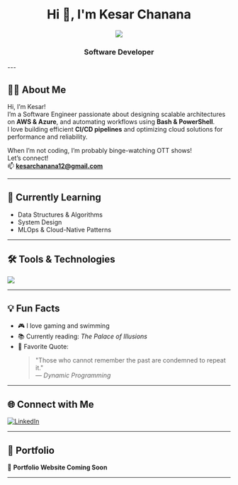 <h1 align="center">Hi 👋, I'm Kesar Chanana</h1>

<p align="center">
  <img src="https://readme-typing-svg.demolab.com?font=Fira+Code&size=24&pause=1000&center=true&vCenter=true&width=435&lines=Software+Engineer;AWS+%7C+Azure+%7C+CI%2FCD;Welcome+to+my+GitHub!">
</p>

<h3 align="center">Software Developer</h3>
---

## 👨‍💻 About Me

Hi, I’m Kesar!  
I’m a Software Engineer passionate about designing scalable architectures on **AWS & Azure**, and automating workflows using **Bash & PowerShell**.  
I love building efficient **CI/CD pipelines** and optimizing cloud solutions for performance and reliability.  

When I’m not coding, I’m probably binge-watching OTT shows!  
Let’s connect!  
📫 **kesarchanana12@gmail.com**

---

## 🌱 Currently Learning

- Data Structures & Algorithms  
- System Design  
- MLOps & Cloud-Native Patterns  

---

## 🛠️ Tools & Technologies

<p align="left">
  <img src="https://skillicons.dev/icons?i=aws,azure,docker,kubernetes,terraform,bash,powershell,github,git,cpp,linux" />
</p>

---

## 💡 Fun Facts

- 🎮 I love gaming and swimming  
- 📚 Currently reading: *The Palace of Illusions*  
- 💭 Favorite Quote:  
  > "Those who cannot remember the past are condemned to repeat it."  
  — *Dynamic Programming*

---

## 🌐 Connect with Me

[![LinkedIn](https://img.shields.io/badge/-LinkedIn-blue?logo=linkedin&logoColor=white&style=for-the-badge)](https://www.linkedin.com/in/kesar-chanana/)

---

## 🔗 Portfolio

🚧 **Portfolio Website Coming Soon**

---

<!--
**Kesar-Chanana/Kesar-Chanana** is a ✨ _special_ ✨ repository because its `README.md` (this file) appears on your GitHub profile.

Here are some ideas to get you started:

- 🔭 I’m currently working on ...
- 🌱 I’m currently learning ...
- 👯 I’m looking to collaborate on ...
- 🤔 I’m looking for help with ...
- 💬 Ask me about ...
- 📫 How to reach me: ...
- 😄 Pronouns: ...
- ⚡ Fun fact: ...
-->
